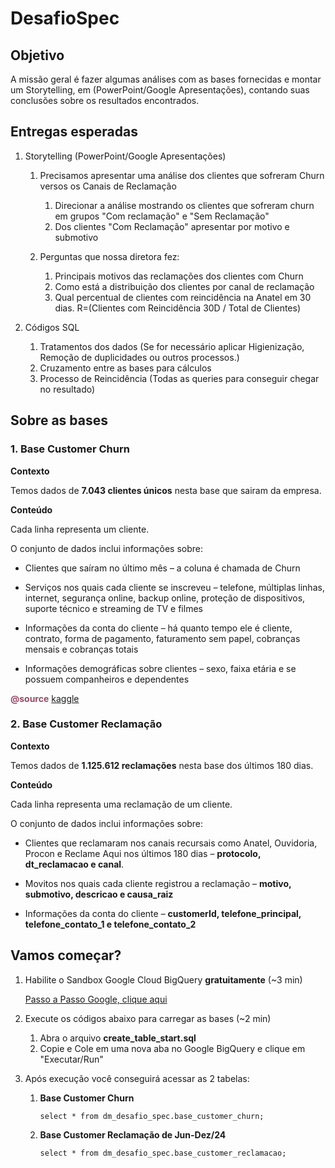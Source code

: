 # DesafioSpec

## Objetivo

A missão geral é fazer algumas análises com as bases fornecidas e montar um Storytelling, em (PowerPoint/Google Apresentações), contando suas conclusões sobre os resultados encontrados.

## Entregas esperadas

1. Storytelling (PowerPoint/Google Apresentações)
    1. Precisamos apresentar uma análise dos clientes que sofreram Churn versos os Canais de Reclamação
        1. Direcionar a análise mostrando os clientes que sofreram churn em grupos "Com reclamação" e "Sem Reclamação"
        2. Dos clientes "Com Reclamação" apresentar por motivo e submotivo

    1. Perguntas que nossa diretora fez:
        1. Principais motivos das reclamações dos clientes com Churn
        2. Como está a distribuição dos clientes por canal de reclamação
        3. Qual percentual de clientes com reincidência na Anatel em 30 dias. R=(Clientes com Reincidência 30D / Total de Clientes)

2. Códigos SQL
    1. Tratamentos dos dados (Se for necessário aplicar Higienização, Remoção de duplicidades ou outros processos.)
    2. Cruzamento entre as bases para cálculos
    3. Processo de Reincidência (Todas as queries para conseguir chegar no resultado)

## Sobre as bases

### 1. Base Customer Churn

**Contexto**

Temos dados de **7.043 clientes únicos** nesta base que sairam da empresa.

**Conteúdo**

Cada linha representa um cliente.

O conjunto de dados inclui informações sobre:

- Clientes que saíram no último mês – a coluna é chamada de Churn

- Serviços nos quais cada cliente se inscreveu – telefone, múltiplas linhas, internet, segurança online, backup online, proteção de dispositivos, suporte técnico e streaming de TV e filmes

- Informações da conta do cliente – há quanto tempo ele é cliente, contrato, forma de pagamento, faturamento sem papel, cobranças mensais e cobranças totais

- Informações demográficas sobre clientes – sexo, faixa etária e se possuem companheiros e dependentes


<span style="color:rgb(151, 74, 104); font-weight:bold">@source</span> [kaggle](https://www.kaggle.com/datasets/blastchar/telco-customer-churn)

### 2. Base Customer Reclamação

**Contexto**

Temos dados de **1.125.612 reclamações** nesta base dos últimos 180 dias.

**Conteúdo**

Cada linha representa uma reclamação de um cliente.

O conjunto de dados inclui informações sobre:

- Clientes que reclamaram nos canais recursais como Anatel, Ouvidoria, Procon e Reclame Aqui nos últimos 180 dias 
 – **protocolo, dt_reclamacao e canal**.

- Movitos nos quais cada cliente registrou a reclamação – **motivo, submotivo, descricao e causa_raiz**

- Informações da conta do cliente – **customerId, telefone_principal, telefone_contato_1 e telefone_contato_2**

## Vamos começar?

1. Habilite o Sandbox Google Cloud BigQuery **gratuitamente** (~3 min)

    [Passo a Passo Google, clique aqui](https://cloud.google.com/bigquery/docs/sandbox?sjid=4447945526086845272-SA&hl=pt-br#limits)

2. Execute os códigos abaixo para carregar as bases (~2 min)
    1. Abra o arquivo **create_table_start.sql**
    2. Copie e Cole em uma nova aba no Google BigQuery e clique em "Executar/Run"
    
3. Após execução você conseguirá acessar as 2 tabelas:
    1. **Base Customer Churn**
        
        `select * from dm_desafio_spec.base_customer_churn;`

    2. **Base Customer Reclamação de Jun-Dez/24**
     
        `select * from dm_desafio_spec.base_customer_reclamacao;`

